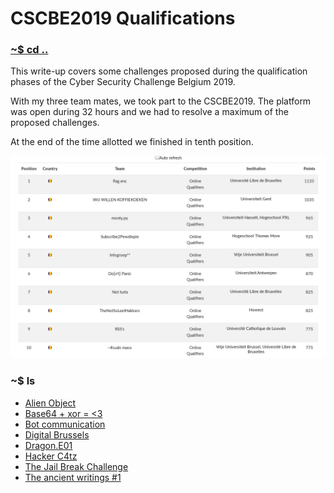 # CSCBE2019 Qualifications

### [~$ cd ..](../)

This write-up covers some challenges proposed during the qualification phases of the Cyber Security Challenge Belgium 2019.

With my three team mates, we took part to the CSCBE2019. The platform was open during 32 hours and we had to resolve a maximum of the proposed challenges.

At the end of the time allotted we finished in tenth position. 

![alt text](ranking.png)

### ~$ ls

* [Alien Object](alien_object/)
* [Base64 + xor = <3](base64_xor/)
* [Bot communication](bot_communication/)
* [Digital Brussels](digital_brussels/)
* [Dragon.E01](dragon.E01/)
* [Hacker C4tz](hacker_c4tz/)
* [The Jail Break Challenge](jail_break/)
* [The ancient writings #1](the_ancient_writings_#1/)

